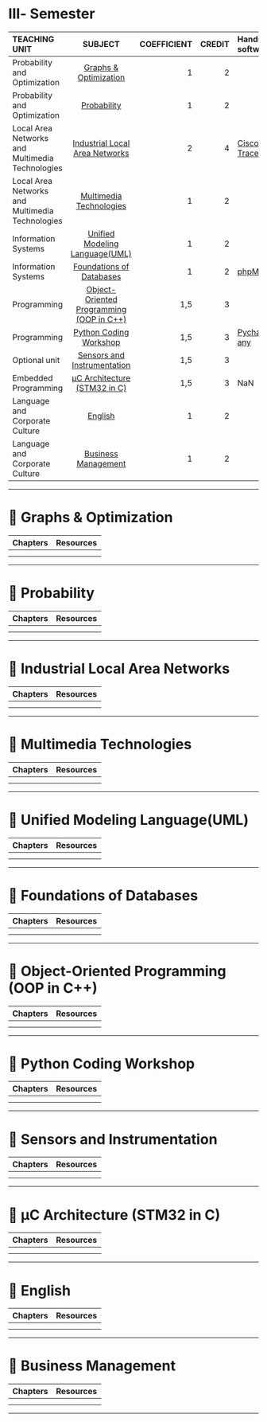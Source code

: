 # Ⅲ- Semester
| TEACHING UNIT                | SUBJECT                      | COEFFICIENT |CREDIT    |  Hands-on, software  | 
|:--------                     |:--------:                    | --------:   |--------: |:-------- |
| Probability and Optimization                 | [Graphs & Optimization]()                     |     1  |    2 | |
| Probability and Optimization                 | [Probability]()                      |     1  |   2 |  |
| Local Area Networks and Multimedia Technologies                     | [Industrial Local Area Networks]()   |     2    |    4 |[Cisco Packet Tracer]()  |
| Local Area Networks and Multimedia Technologies                     | 	[Multimedia Technologies]()          |     1    |    2 |  |   
| Information Systems        | [Unified Modeling Language(UML)]()              |    1    |    2 |  |
| Information Systems        | [	Foundations of Databases]()           |     1  |    2 | [phpMyAdmin]() |
| Programming    |  [Object-Oriented Programming (OOP in C++)]()   |     1,5  |    3 |  |
| Programming    | [Python Coding Workshop]()            |     1,5  |    3 |  [Pycharm or any]()  |
| Optional unit | 	[Sensors and Instrumentation]()                      |     1,5    |   3 |  |
| Embedded Programming | [µC Architecture (STM32 in C)]()      |     1,5    |    3 | NaN  |
| Language and Corporate Culture  | [English]()     |     1    |    2 |  |
| Language and Corporate Culture  | 	[Business Management]()     |     1    |    2 |  |


***

# 📖 Graphs & Optimization
| Chapters                    |   Resources              |  
|:--------                     |:--------:                    | 
|                |   
|                 |  
---

# 📖 Probability  
| Chapters                    |   Resources              |  
|:--------                     |:--------:                    | 
|                |   
|                 |  
---

# 📖 Industrial Local Area Networks
| Chapters                    |   Resources              |  
|:--------                     |:--------:                    | 
|                |   
|                 |  
---

# 📖 Multimedia Technologies
| Chapters                    |   Resources              |  
|:--------                     |:--------:                    | 
|                |   
|                 |  
---

# 📖 Unified Modeling Language(UML) 
| Chapters                    |   Resources              |  
|:--------                     |:--------:                    | 
|                |   
|                 |  
---

# 📖 Foundations of Databases  
| Chapters                    |   Resources              |  
|:--------                     |:--------:                    | 
|                |   
|                 |  
---

# 📖 Object-Oriented Programming (OOP in C++)
| Chapters                    |   Resources              |  
|:--------                     |:--------:                    | 
|                |   
|                 |  
---

# 📖 Python Coding Workshop 
| Chapters                    |   Resources              |  
|:--------                     |:--------:                    | 
|                |   
|                 |  
---

# 📖 Sensors and Instrumentation 
| Chapters                    |   Resources              |  
|:--------                     |:--------:                    | 
|                |   
|                 |  
---

# 📖 µC Architecture (STM32 in C)
| Chapters                    |   Resources              |  
|:--------                     |:--------:                    | 
|                |   
|                 |  
---

# 📖 English
| Chapters                    |   Resources              |  
|:--------                     |:--------:                    | 
|                |   
|                 |  
---

# 📖 Business Management
| Chapters                    |   Resources              |  
|:--------                     |:--------:                    | 
|                |   
|                 |  
---
